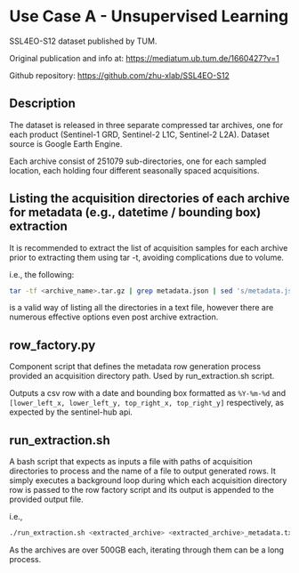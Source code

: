 # Use Case A - Unsupervised Learning

SSL4EO-S12 dataset published by TUM. 

Original publication and info at: https://mediatum.ub.tum.de/1660427?v=1

Github repository: https://github.com/zhu-xlab/SSL4EO-S12


## Description

The dataset is released in three separate compressed tar archives, one for each product (Sentinel-1 GRD, Sentinel-2 L1C, Sentinel-2 L2A).
Dataset source is Google Earth Engine.


Each archive consist of 251079 sub-directories, one for each sampled location, each holding four different seasonally spaced acquisitions.


## Listing the acquisition directories of each archive for metadata (e.g., datetime / bounding box) extraction

It is recommended to extract the list of acquisition samples for each archive prior to extracting them using tar -t, avoiding complications due to volume.

i.e., the following:

```bash
tar -tf <archive_name>.tar.gz | grep metadata.json | sed 's/metadata.json//' > list_of_acquisition_directories.txt
```

is a valid way of listing all the directories in a text file, however there are numerous effective options even post archive extraction.


## row\_factory.py

Component script that defines the metadata row generation process provided an acquisition directory path.
Used by run\_extraction.sh script.

Outputs a csv row with a date and bounding box formatted as `%Y-%m-%d` and `[lower_left_x, lower_left_y, top_right_x, top_right_y]` respectively, as expected by the sentinel-hub api.


## run\_extraction.sh

A bash script that expects as inputs a file with paths of acquisition directories to process and the name of a file to output generated rows. It simply executes a background loop during which each acquisition directory row is passed to the row factory script and its output is appended to the provided output file.

i.e.,

```bash
./run_extraction.sh <extracted_archive> <extracted_archive>_metadata.txt
```

As the archives are over 500GB each, iterating through them can be a long process.

